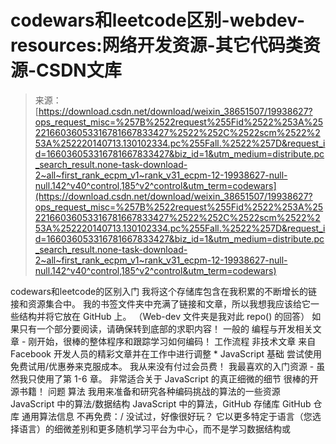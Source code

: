 <!--yml
category: codewars
date: 2022-08-13 11:32:46
-->

# codewars和leetcode区别-webdev-resources:网络开发资源-其它代码类资源-CSDN文库

> 来源：[https://download.csdn.net/download/weixin_38651507/19938627?ops_request_misc=%257B%2522request%255Fid%2522%253A%2522166036053316781667833427%2522%252C%2522scm%2522%253A%252220140713.130102334.pc%255Fall.%2522%257D&request_id=166036053316781667833427&biz_id=1&utm_medium=distribute.pc_search_result.none-task-download-2~all~first_rank_ecpm_v1~rank_v31_ecpm-12-19938627-null-null.142^v40^control,185^v2^control&utm_term=codewars](https://download.csdn.net/download/weixin_38651507/19938627?ops_request_misc=%257B%2522request%255Fid%2522%253A%2522166036053316781667833427%2522%252C%2522scm%2522%253A%252220140713.130102334.pc%255Fall.%2522%257D&request_id=166036053316781667833427&biz_id=1&utm_medium=distribute.pc_search_result.none-task-download-2~all~first_rank_ecpm_v1~rank_v31_ecpm-12-19938627-null-null.142^v40^control,185^v2^control&utm_term=codewars)

codewars和leetcode的区别入门 我将这个存储库包含在我积累的不断增长的链接和资源集合中。 我的书签文件夹中充满了链接和文章，所以我想我应该给它一些结构并将它放在 GitHub 上。 （Web-dev 文件夹是我对此 repo() 的回答） 如果只有一个部分要阅读，请确保转到底部的求职内容！ 一般的 编程与开发相关文章 - 刚开始，很棒的整体程序和跟踪学习如何编码！ 工作流程 非技术文章 来自 Facebook 开发人员的精彩文章并在工作中进行调整 * JavaScript 基础 尝试使用免费试用/优惠券来克服成本。 我从来没有付过会员费！ 我最喜欢的入门资源 - 虽然我只使用了第 1-6 章。 非常适合关于 JavaScript 的真正细微的细节 很棒的开源书籍！ 问题 算法 我用来准备和研究各种编码挑战的算法的一些资源 JavaScript 中的算法/数据结构 JavaScript 中的算法，GitHub 存储库 GitHub 仓库 通用算法信息 不再免费：/ 没试过，好像很好玩？ 它以更多特定于语言（您选择语言）的细微差别和更多随机学习平台为中心，而不是学习数据结构或